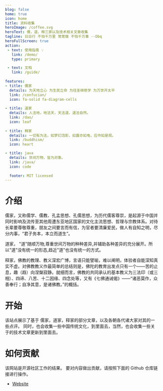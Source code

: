 ```yaml
---
blog: false
home: true
icon: home
title: 资料收集
heroImage: /coffee.svg
heroText: 儒，道，释三家以及技术相关文章收集
tagline: 日日行 不怕千万里 常常做 不怕千万事 --Dbq
heroFullScreen: true
action:
 - text: 使用指南 💡 
   link: /demo/ 
   type: primary

 - text: 文档
   link: /guide/
  
features:
- title: 儒家
  details: 为天地立心 为生民立命 为往圣继绝学 为万世开太平
  link: /confucian/
  icon: fa-solid fa-diagram-cells
  
- title: 道家
  details: 人法地，地法天，天法道，道法自然。
  link: /dao/
  icon: leaf
  
- title: 释家
  details: 一切有为法，如梦幻泡影，如露亦如电，应作如是观。
  link: /buddhism/
  icon: heart

- title: java
  details: 世间万物，皆为对象。
  link: /java/
  icon: code
  
  footer: MIT licensed
---
```


# 介绍

儒家，又称儒学、儒教、孔孟思想、孔儒思想，为历代儒客尊崇，是起源于中国并同时影响及流传至其他周遭东亚地区国家的文化主流思想、哲理与宗教体系。对待长辈要尊敬尊重，朋友之间要言而有信，为官者要清廉爱民，做人有自知之明，尽分内事，“君子务本，本立而道生”。

道家， "道"随顺万物,尊重世间万物的种种差异,并辅助各种差异的充分展开。所以"道"没有统一的形态,趋近"道"也没有统一的方式。

释家，佛教的教理、教义深宏广博，言语只能譬喻，难以阐明，体验者自能深知真实不虚。对佛教教义作最简单的总结则是，佛陀的教育出发点只有一个——苦的止息，趣（趋）向涅槃寂静。就细而言，佛教的共同承认的基本教义为三法印（或三相）、四谛、八苦、十二因缘、四念处等，又有《七佛通诫偈》——“诸恶莫作，众善奉行；自净其意，是诸佛教。”的概括。

# 开始

该站点展示了基于 儒家，道家，释家的部分文章，以及各朝各代诸大家对其的一些点评。
同时，也会收集一些中国传统文化，到里面去，当然，也会收集一些关于的技术文章更新到里面去。
 

# 如何贡献

该网站是开源社区工作的结果。 要对内容做出贡献，请按照下面的 Github 仓库链接进行操作。

- [Website](https://github.com/dabaoqiang/document)
 
